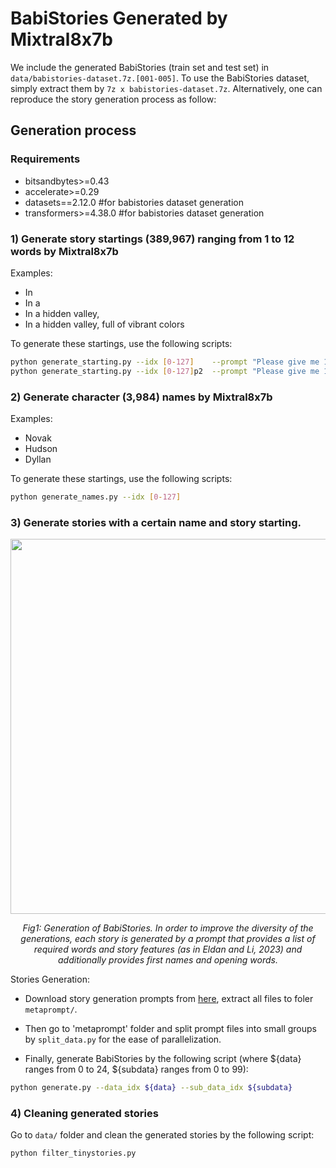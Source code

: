 # BabiStories Generated by Mixtral8x7b


We include the generated BabiStories (train set and test set) in `data/babistories-dataset.7z.[001-005]`. To use the BabiStories dataset, simply extract them by `7z x babistories-dataset.7z`. Alternatively, one can reproduce the story generation process as follow:

## Generation process 

### Requirements 

- bitsandbytes>=0.43
- accelerate>=0.29
- datasets==2.12.0      #for babistories dataset generation 
- transformers>=4.38.0  #for babistories dataset generation 

### 1) Generate story startings (389,967) ranging from 1 to 12 words by Mixtral8x7b

Examples:
- In
- In a
- In a hidden valley,
- In a hidden valley, full of vibrant colors

<!-- We include the generated story startings in `data/allstartings.txt`. Alternatively, one can reproduce these startings (up to some randomness) by the following scripts: -->

To generate these startings, use the following scripts:

```sh
python generate_starting.py --idx [0-127]    --prompt "Please give me 100 ways to open children's story. Avoid repeated first words! Remember to only use simple words!"
python generate_starting.py --idx [0-127]p2  --prompt "Please give me 100 ways to open children's story. Remember to only use simple words!"
```


### 2) Generate character (3,984) names by Mixtral8x7b

Examples:
- Novak
- Hudson
- Dyllan

<!-- We include the generated character names in `data/allnames.txt`. Again one can reproduce these names by the followiing scripts: -->

To generate these startings, use the following scripts:
```sh
python generate_names.py --idx [0-127]
```


### 3) Generate stories with a certain name and story starting.

<p align="center">
<image src="figure/storygen.png" width="600" />
</p>

<p align="center">
<em>
Fig1: Generation of BabiStories. In order to improve the diversity of the generations, each story is generated by a prompt that provides a list of required words and story features (as in Eldan and Li, 2023) and additionally provides first names and opening words.
</em>
</p>

Stories Generation: 

* Download story generation prompts from [here](https://huggingface.co/datasets/roneneldan/TinyStories/blob/main/TinyStories_all_data.tar.gz), extract all files to foler `metaprompt/`. 

* Then go to 'metaprompt' folder and split prompt files into small groups by `split_data.py` for the ease of parallelization. 

* Finally, generate BabiStories by the following script (where ${data} ranges from 0 to 24, ${subdata} ranges from 0 to 99): 
```sh
python generate.py --data_idx ${data} --sub_data_idx ${subdata} 
```

### 4) Cleaning generated stories

Go to `data/` folder and clean the generated stories by the following script:
```sh
python filter_tinystories.py
```

